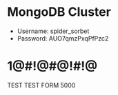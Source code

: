 # MongoDB Cluster
- Username: spider_sorbet
- Password: AUO7qmzPxqPfPzc2

# 1@#!@#@!#!@
TEST
TEST FORM 5000